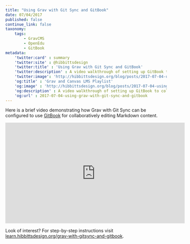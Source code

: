 ```yaml
---
title: "Using Grav with Git Sync and GitBook"
date: 07/04/2017
published: false
continue_link: false
taxonomy:
    tags:
        - GravCMS
        - OpenEdu
        - GitBook
metadata:
    'twitter:card' : summary
    'twitter:site' : @hibbittsdesign
    'twitter:title' : 'Using Grav with Git Sync and GitBook'
    'twitter:description' : A video walkthrough of setting up GitBook to collaboratively edit Grav pages.
    'twitter:image': 'http://hibbittsdesign.org/blog/posts/2017-07-04-using-grav-with-git-sync-and-gitbook/youtube.png'
    'og:title' : 'Grav and Canvas LMS Playlist'
    'og:image' : 'http://hibbittsdesign.org/blog/posts/2017-07-04-using-grav-with-git-sync-and-gitbook/youtube.png'
    'og:description' : A video walkthrough of setting up GitBook to collaboratively edit Grav pages.
    'og:url' : 2017-07-04-using-grav-with-git-sync-and-gitbook
---
```


Here is a brief video demonstrating how Grav with Git Sync can be configured to use [GitBook](https://www.gitbook.com/) for collaboratively editing Markdown content.

<div class="videoWrapper"><iframe width="560" height="315" src="https://www.youtube.com/embed/HVk76h5OWi8" frameborder="0" allowfullscreen></iframe></div>

Look of interest? For step-by-step instructions visit [learn.hibbittsdesign.org/grav-with-gitsync-and-gitbook](http://learn.hibbittsdesign.org/grav-with-gitsync-and-gitbook).

